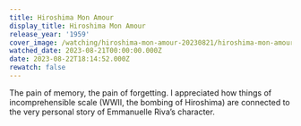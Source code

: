```yaml
---
title: Hiroshima Mon Amour
display_title: Hiroshima Mon Amour
release_year: '1959'
cover_image: /watching/hiroshima-mon-amour-20230821/hiroshima-mon-amour.jpg
watched_date: 2023-08-21T00:00:00.000Z
date: 2023-08-22T18:14:52.000Z
rewatch: false
---
```

The pain of memory, the pain of forgetting. I appreciated how things of incomprehensible scale (WWII, the bombing of Hiroshima) are connected to the very personal story of Emmanuelle Riva’s character.
